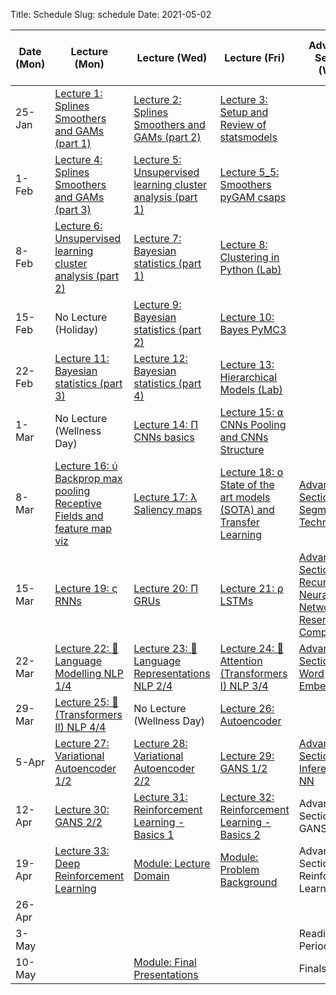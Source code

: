 Title: Schedule
Slug: schedule
Date: 2021-05-02


|Date (Mon)|Lecture (Mon)|Lecture (Wed)|Lecture (Fri)|Advanced Section (Wed)|Assignment (R:Released Wed - D:Due Wed)||
|-----|-----|-----|-----|-----|-----|-----|
|25-Jan|[Lecture 1: Splines Smoothers and GAMs (part 1)]({filename}/lectures/lecture01/index.md)|[Lecture 2: Splines Smoothers and GAMs (part 2)]({filename}/lectures/lecture02/index.md)|[Lecture 3: Setup and Review of statsmodels]({filename}/lectures/lecture03/index.md)||||
|1-Feb|[Lecture 4: Splines Smoothers and GAMs (part 3)]({filename}/lectures/lecture04/index.md)|[Lecture 5: Unsupervised learning cluster analysis (part 1)]({filename}/lectures/lecture05/index.md)|[Lecture 5_5: Smoothers pyGAM csaps]({filename}/lectures/lecture05_5/index.md)||R:HW1 ||
|8-Feb|[Lecture 6: Unsupervised learning cluster analysis (part 2)]({filename}/lectures/lecture06/index.md)|[Lecture 7: Bayesian statistics (part 1)]({filename}/lectures/lecture07/index.md)|[Lecture 8: Clustering in Python (Lab)]({filename}/lectures/lecture08/index.md)||R:HW2 - D:HW1||
|15-Feb|No Lecture (Holiday)|[Lecture 9: Bayesian statistics (part 2)]({filename}/lectures/lecture09/index.md)|[Lecture 10: Bayes PyMC3]({filename}/lectures/lecture10/index.md)||R:HW3 - D:HW2||
|22-Feb|[Lecture 11: Bayesian statistics (part 3)]({filename}/lectures/lecture11/index.md)|[Lecture 12: Bayesian statistics (part 4)]({filename}/lectures/lecture12/index.md)|[Lecture 13: Hierarchical Models (Lab)]({filename}/lectures/lecture13/index.md)||||
|1-Mar|No Lecture (Wellness Day)|[Lecture 14: Π CNNs basics]({filename}/lectures/lecture14/index.md)|[Lecture 15: ⍺ CNNs Pooling and CNNs Structure]({filename}/lectures/lecture15/index.md)||R: HW4 - D: HW3||
|8-Mar|[Lecture 16: ύ Backprop max pooling Receptive Fields and feature map viz]({filename}/lectures/lecture16/index.md)|[Lecture 17: λ Saliency maps]({filename}/lectures/lecture17/index.md)|[Lecture 18: 𝗈 State of the art models (SOTA) and Transfer Learning]({filename}/lectures/lecture18/index.md)|[Advanced Section 1: Segmentation Techniques]({filename}/a-sections/a-sec01/index.md)| YOLO| Unet| & M-RCNN|||
|15-Mar|[Lecture 19: ς RNNs]({filename}/lectures/lecture19/index.md)|[Lecture 20: Π GRUs]({filename}/lectures/lecture20/index.md)|[Lecture 21: ⍴ LSTMs]({filename}/lectures/lecture21/index.md)|[Advanced Section 2: Recurrent Neural Networks and Reservoir Computing]({filename}/a-sections/a-sec02/index.md)|R:HW5 - D:HW4||
|22-Mar|[Lecture 22: 💬 Language Modelling NLP 1/4]({filename}/lectures/lecture22/index.md)|[Lecture 23: 🔢 Language Representations NLP 2/4]({filename}/lectures/lecture23/index.md)|[Lecture 24: 🧠 Attention (Transformers I) NLP 3/4]({filename}/lectures/lecture24/index.md)|[Advanced Section 3: Word Embeddings]({filename}/a-sections/a-sec03/index.md)|R:HW6 -  D:HW5||
|29-Mar|[Lecture 25: 🤖 (Transformers II) NLP 4/4]({filename}/lectures/lecture25/index.md)|No Lecture (Wellness Day)|[Lecture 26: Autoencoder]({filename}/lectures/lecture26/index.md)||||
|5-Apr|[Lecture 27: Variational Autoencoder 1/2]({filename}/lectures/lecture27/index.md)|[Lecture 28: Variational Autoencoder 2/2]({filename}/lectures/lecture28/index.md)|[Lecture 29: GANS 1/2]({filename}/lectures/lecture29/index.md)|[Advanced Section 4: Inference in NN]({filename}/a-sections/a-sec04/index.md)||R:HW7 - D:HW6|
|12-Apr|[Lecture 30: GANS 2/2]({filename}/lectures/lecture30/index.md)|[Lecture 31: Reinforcement Learning - Basics 1]({filename}/lectures/lecture31/index.md)|[Lecture 32: Reinforcement Learning - Basics 2]({filename}/lectures/lecture32/index.md)|Advanced Section 5: GANS|||
|19-Apr|[Lecture 33: Deep Reinforcement Learning]({filename}/lectures/lecture33/index.md)|[Module: Lecture Domain]({filename}/lectures/lecture34/index.md)|[Module: Problem Background]({filename}/lectures/lecture34/index.md)|Advanced Section:6 Reinforcement Learning|D:HW7||
|26-Apr|||||||
|3-May||||Reading Period|||
|10-May||[Module: Final Presentations]({filename}/lectures/lecture34/index.md)||Finals Week|||
